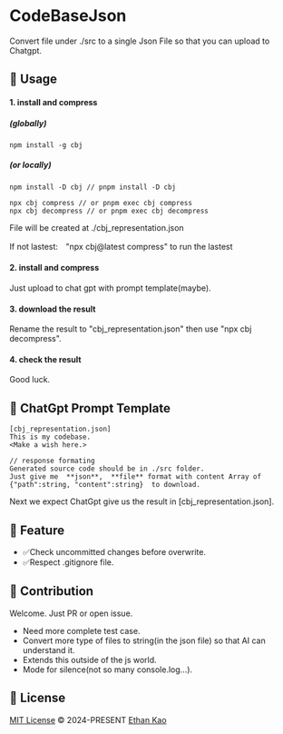 
# CodeBaseJson

Convert file under ./src to a single Json File so that you can upload to Chatgpt.

## 📄 Usage
#### 1. install and compress
##### (globally)
```
npm install -g cbj
```
##### (or locally)
```
npm install -D cbj // pnpm install -D cbj

npx cbj compress // or pnpm exec cbj compress
npx cbj decompress // or pnpm exec cbj decompress
```


File will be created at ./cbj_representation.json

If not lastest:　"npx cbj@latest compress" to run the lastest

#### 2. install and compress
Just upload to chat gpt with prompt template(maybe). 

#### 3. download the result
Rename the result to "cbj_representation.json" then use "npx cbj decompress".

#### 4. check the result
Good luck.



## 📄 ChatGpt Prompt Template
```
[cbj_representation.json]
This is my codebase.
<Make a wish here.>

// response formating
Generated source code should be in ./src folder.
Just give me  **json**,  **file** format with content Array of {"path":string, "content":string}  to download.
```
Next we expect ChatGpt give us the result in [cbj_representation.json].

## 🐣 Feature
<ul>
  <li>✅Check uncommitted changes before overwrite.</li>
  <li>✅Respect .gitignore file.</li>
</ul>

## 🧱 Contribution

Welcome. Just PR or open issue.
<ul>
  <li>Need more complete test case.</li>
  <li>Convert more type of files to string(in the json file) so that AI can understand it.</li>
  <li>Extends this outside of the js world.</li>
  <li>Mode for silence(not so many console.log...).</li>
</ul>

## 📄 License

[MIT License](https://github.com/ethansnow2012/CodeBaseJson/blob/main/LICENSE) © 2024-PRESENT [Ethan Kao](https://github.com/ethansnow2012)